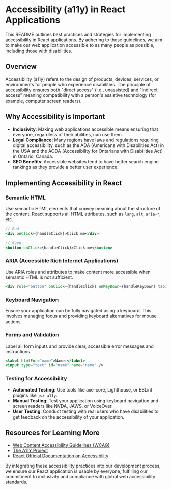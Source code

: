 
# Accessibility (a11y) in React Applications

This README outlines best practices and strategies for implementing accessibility in React applications. By adhering to these guidelines, we aim to make our web application accessible to as many people as possible, including those with disabilities.

## Overview

Accessibility (a11y) refers to the design of products, devices, services, or environments for people who experience disabilities. The principle of accessibility ensures both "direct access" (i.e., unassisted) and "indirect access" meaning compatibility with a person's assistive technology (for example, computer screen readers).

## Why Accessibility is Important

- **Inclusivity**: Making web applications accessible means ensuring that everyone, regardless of their abilities, can use them.
- **Legal Compliance**: Many regions have laws and regulations requiring digital accessibility, such as the ADA (Americans with Disabilities Act) in the USA and the AODA (Accessibility for Ontarians with Disabilities Act) in Ontario, Canada.
- **SEO Benefits**: Accessible websites tend to have better search engine rankings as they provide a better user experience.

## Implementing Accessibility in React

### Semantic HTML

Use semantic HTML elements that convey meaning about the structure of the content. React supports all HTML attributes, such as `lang`, `alt`, `aria-*`, etc.

```jsx
// Bad
<div onClick={handleClick}>Click me</div>

// Good
<button onClick={handleClick}>Click me</button>
```

### ARIA (Accessible Rich Internet Applications)

Use ARIA roles and attributes to make content more accessible when semantic HTML is not sufficient.

```jsx
<div role="button" onClick={handleClick} onKeyDown={handleKeyDown} tabIndex="0">Click me</div>
```

### Keyboard Navigation

Ensure your application can be fully navigated using a keyboard. This involves managing focus and providing keyboard alternatives for mouse actions.

### Forms and Validation

Label all form inputs and provide clear, accessible error messages and instructions.

```jsx
<label htmlFor="name">Name:</label>
<input type="text" id="name" name="name" />
```

### Testing for Accessibility

- **Automated Testing**: Use tools like axe-core, Lighthouse, or ESLint plugins like `jsx-a11y`.
- **Manual Testing**: Test your application using keyboard navigation and screen readers like NVDA, JAWS, or VoiceOver.
- **User Testing**: Conduct testing with real users who have disabilities to get feedback on the accessibility of your application.

## Resources for Learning More

- [Web Content Accessibility Guidelines (WCAG)](https://www.w3.org/WAI/standards-guidelines/wcag/)
- [The A11Y Project](https://www.a11yproject.com/)
- [React Official Documentation on Accessibility](https://reactjs.org/docs/accessibility.html)

By integrating these accessibility practices into our development process, we ensure our React application is usable by everyone, fulfilling our commitment to inclusivity and compliance with global web accessibility standards.
```
